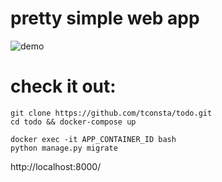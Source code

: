 # pretty simple web app
![demo](https://raw.githubusercontent.com/tconsta/todo/master/demo.gif)

# check it out:
```
git clone https://github.com/tconsta/todo.git
cd todo && docker-compose up

docker exec -it APP_CONTAINER_ID bash
python manage.py migrate
```
http://localhost:8000/
